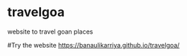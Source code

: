 # travelgoa
website to travel goan places

#Try the website
https://banaulikarriya.github.io/travelgoa/
